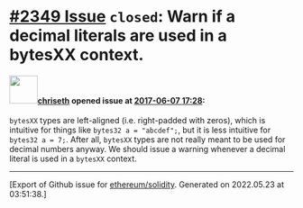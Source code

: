 # [\#2349 Issue](https://github.com/ethereum/solidity/issues/2349) `closed`: Warn if a decimal literals are used in a bytesXX context.

#### <img src="https://avatars.githubusercontent.com/u/9073706?v=4" width="50">[chriseth](https://github.com/chriseth) opened issue at [2017-06-07 17:28](https://github.com/ethereum/solidity/issues/2349):

`bytesXX` types are left-aligned (i.e. right-padded with zeros), which is intuitive for things like `bytes32 a = "abcdef";`, but it is less intuitive for `bytes32 a = 7;`. After all, `bytesXX` types are not really meant to be used for decimal numbers anyway. We should issue a warning whenever a decimal literal is used in a `bytesXX` context.




-------------------------------------------------------------------------------



[Export of Github issue for [ethereum/solidity](https://github.com/ethereum/solidity). Generated on 2022.05.23 at 03:51:38.]
